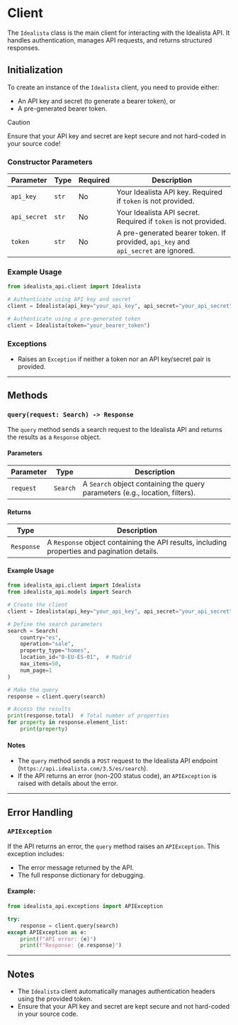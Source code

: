# Client

The `Idealista` class is the main client for interacting with the Idealista API. It handles authentication, manages API requests, and returns structured responses.

## Initialization

To create an instance of the `Idealista` client, you need to provide either:

- An API key and secret (to generate a bearer token), or
- A pre-generated bearer token.

> [!CAUTION]
> Ensure that your API key and secret are kept secure and not hard-coded in your source code!

### Constructor Parameters

| Parameter    | Type  | Required | Description                                                                        |
| ------------ | ----- | -------- | ---------------------------------------------------------------------------------- |
| `api_key`    | `str` | No       | Your Idealista API key. Required if `token` is not provided.                       |
| `api_secret` | `str` | No       | Your Idealista API secret. Required if `token` is not provided.                    |
| `token`      | `str` | No       | A pre-generated bearer token. If provided, `api_key` and `api_secret` are ignored. |

### Example Usage

```python
from idealista_api.client import Idealista

# Authenticate using API key and secret
client = Idealista(api_key="your_api_key", api_secret="your_api_secret")

# Authenticate using a pre-generated token
client = Idealista(token="your_bearer_token")
```

### Exceptions

- Raises an `Exception` if neither a token nor an API key/secret pair is provided.

---

## Methods

### `query(request: Search) -> Response`

The `query` method sends a search request to the Idealista API and returns the results as a `Response` object.

#### Parameters

| Parameter | Type     | Description                                                                  |
| --------- | -------- | ---------------------------------------------------------------------------- |
| `request` | `Search` | A `Search` object containing the query parameters (e.g., location, filters). |

#### Returns

| Type       | Description                                                                                  |
| ---------- | -------------------------------------------------------------------------------------------- |
| `Response` | A `Response` object containing the API results, including properties and pagination details. |

#### Example Usage

```python
from idealista_api.client import Idealista
from idealista_api.models import Search

# Create the client
client = Idealista(api_key="your_api_key", api_secret="your_api_secret")

# Define the search parameters
search = Search(
    country="es",
    operation="sale",
    property_type="homes",
    location_id="0-EU-ES-01",  # Madrid
    max_items=50,
    num_page=1
)

# Make the query
response = client.query(search)

# Access the results
print(response.total)  # Total number of properties
for property in response.element_list:
    print(property)
```

#### Notes

- The `query` method sends a `POST` request to the Idealista API endpoint (`https://api.idealista.com/3.5/es/search`).
- If the API returns an error (non-200 status code), an `APIException` is raised with details about the error.

---

## Error Handling

### `APIException`

If the API returns an error, the `query` method raises an `APIException`. This exception includes:

- The error message returned by the API.
- The full response dictionary for debugging.

#### Example:

```python
from idealista_api.exceptions import APIException

try:
    response = client.query(search)
except APIException as e:
    print(f"API error: {e}")
    print(f"Response: {e.response}")
```

---

## Notes

- The `Idealista` client automatically manages authentication headers using the provided token.
- Ensure that your API key and secret are kept secure and not hard-coded in your source code.
